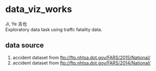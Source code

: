# data_viz_works
Ji, Ye 吉也
<br/>
Exploratory data task using traffc fatality data.

## data source
1. accident dataset from ftp://ftp.nhtsa.dot.gov/FARS/2015/National/
2. accident dataset from ftp://ftp.nhtsa.dot.gov/FARS/2014/National/
